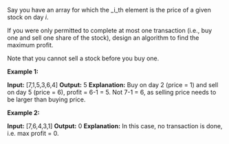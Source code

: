 
Say you have an array for which the  _i_th  element is the price of a given stock on day  _i_.

If you were only permitted to complete at most one transaction (i.e., buy one and sell one share of the stock), design an algorithm to find the maximum profit.

Note that you cannot sell a stock before you buy one.

**Example 1:**

**Input:** [7,1,5,3,6,4]
**Output:** 5
**Explanation:** Buy on day 2 (price = 1) and sell on day 5 (price = 6), profit = 6-1 = 5.
             Not 7-1 = 6, as selling price needs to be larger than buying price.

**Example 2:**

**Input:** [7,6,4,3,1]
**Output:** 0
**Explanation:** In this case, no transaction is done, i.e. max profit = 0.
